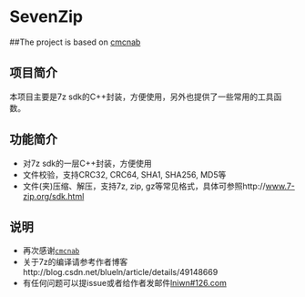 # SevenZip
##The project is based on [cmcnab](https://bitbucket.org/cmcnab/sevenzip)

##	项目简介
本项目主要是7z sdk的C++封装，方便使用，另外也提供了一些常用的工具函数。

##	功能简介
*	对7z sdk的一层C++封装，方便使用
*	文件校验，支持CRC32, CRC64, SHA1, SHA256, MD5等
*	文件(夹)压缩、解压，支持7z, zip, gz等常见格式，具体可参照http://www.7-zip.org/sdk.html

##	说明
*	再次感谢[`cmcnab`](https://bitbucket.org/cmcnab/sevenzip)
*	关于7z的编译请参考作者博客http://blog.csdn.net/blueln/article/details/49148669
*	有任何问题可以提issue或者给作者发邮件[lniwn#126.com](mailto:lniwn@126.com)